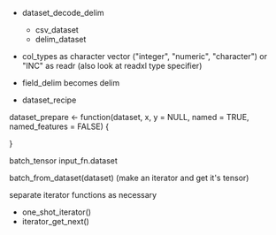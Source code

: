 - dataset_decode_delim
   - csv_dataset
   - delim_dataset


- col_types as character vector ("integer", "numeric", "character") or "INC" as readr (also look at readxl type specifier)

- field_delim becomes delim

- dataset_recipe


dataset_prepare <- function(dataset, x, y = NULL,
                            named = TRUE, named_features = FALSE) {

}


batch_tensor
input_fn.dataset


batch_from_dataset(dataset) (make an iterator and get it's tensor)

separate iterator functions as necessary
  - one_shot_iterator()
  - iterator_get_next()



